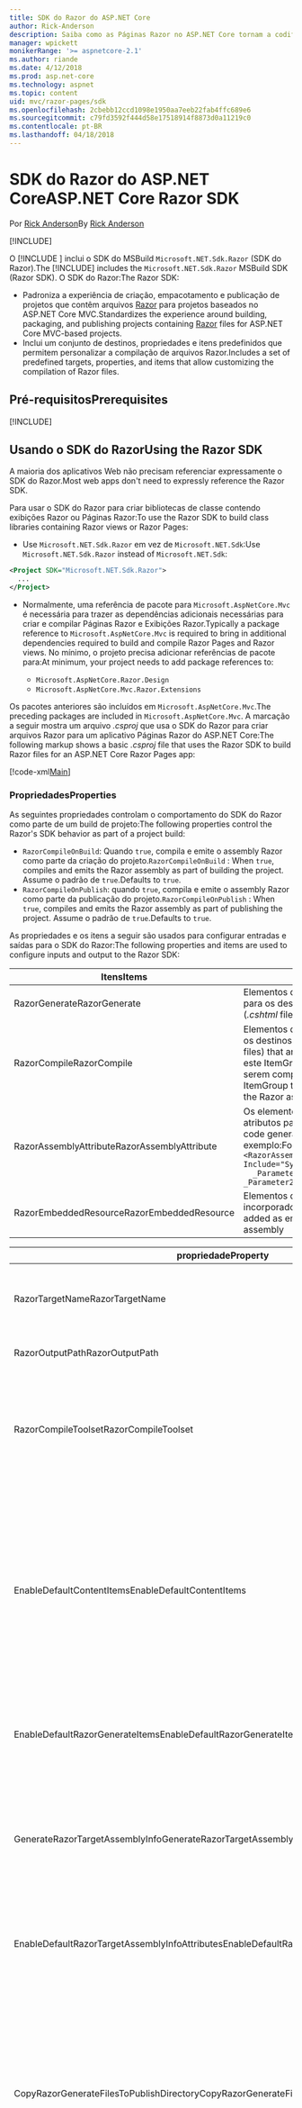 ```yaml
---
title: SDK do Razor do ASP.NET Core
author: Rick-Anderson
description: Saiba como as Páginas Razor no ASP.NET Core tornam a codificação de cenários centrados em página mais fácil e mais produtiva do que com o uso de MVC.
manager: wpickett
monikerRange: '>= aspnetcore-2.1'
ms.author: riande
ms.date: 4/12/2018
ms.prod: asp.net-core
ms.technology: aspnet
ms.topic: content
uid: mvc/razor-pages/sdk
ms.openlocfilehash: 2cbebb12ccd1098e1950aa7eeb22fab4ffc689e6
ms.sourcegitcommit: c79fd3592f444d58e17518914f8873d0a11219c0
ms.contentlocale: pt-BR
ms.lasthandoff: 04/18/2018
---
```

# <a name="aspnet-core-razor-sdk"></a><span data-ttu-id="b4a70-103">SDK do Razor do ASP.NET Core</span><span class="sxs-lookup"><span data-stu-id="b4a70-103">ASP.NET Core Razor SDK</span></span>

<span data-ttu-id="b4a70-104">Por [Rick Anderson](https://twitter.com/RickAndMSFT)</span><span class="sxs-lookup"><span data-stu-id="b4a70-104">By [Rick Anderson](https://twitter.com/RickAndMSFT)</span></span>

[!INCLUDE[](~/includes/2.1.md)]

<span data-ttu-id="b4a70-105">O [!INCLUDE [](~/includes/2.1-SDK.md)] inclui o SDK do MSBuild `Microsoft.NET.Sdk.Razor` (SDK do Razor).</span><span class="sxs-lookup"><span data-stu-id="b4a70-105">The [!INCLUDE[](~/includes/2.1-SDK.md)] includes the `Microsoft.NET.Sdk.Razor` MSBuild SDK (Razor SDK).</span></span> <span data-ttu-id="b4a70-106">O SDK do Razor:</span><span class="sxs-lookup"><span data-stu-id="b4a70-106">The Razor SDK:</span></span>

* <span data-ttu-id="b4a70-107">Padroniza a experiência de criação, empacotamento e publicação de projetos que contêm arquivos [Razor](xref:mvc/views/razor) para projetos baseados no ASP.NET Core MVC.</span><span class="sxs-lookup"><span data-stu-id="b4a70-107">Standardizes the experience around building, packaging, and publishing projects containing [Razor](xref:mvc/views/razor) files for ASP.NET Core MVC-based projects.</span></span>
* <span data-ttu-id="b4a70-108">Inclui um conjunto de destinos, propriedades e itens predefinidos que permitem personalizar a compilação de arquivos Razor.</span><span class="sxs-lookup"><span data-stu-id="b4a70-108">Includes a set of predefined targets, properties, and items that allow customizing the compilation of Razor files.</span></span>

## <a name="prerequisites"></a><span data-ttu-id="b4a70-109">Pré-requisitos</span><span class="sxs-lookup"><span data-stu-id="b4a70-109">Prerequisites</span></span>

[!INCLUDE[](~/includes/2.1-SDK.md)]

## <a name="using-the-razor-sdk"></a><span data-ttu-id="b4a70-110">Usando o SDK do Razor</span><span class="sxs-lookup"><span data-stu-id="b4a70-110">Using the Razor SDK</span></span>

<span data-ttu-id="b4a70-111">A maioria dos aplicativos Web não precisam referenciar expressamente o SDK do Razor.</span><span class="sxs-lookup"><span data-stu-id="b4a70-111">Most web apps don't need to expressly reference the Razor SDK.</span></span> 

<span data-ttu-id="b4a70-112">Para usar o SDK do Razor para criar bibliotecas de classe contendo exibições Razor ou Páginas Razor:</span><span class="sxs-lookup"><span data-stu-id="b4a70-112">To use the Razor SDK to build class libraries containing Razor views or Razor Pages:</span></span>

* <span data-ttu-id="b4a70-113">Use `Microsoft.NET.Sdk.Razor` em vez de `Microsoft.NET.Sdk`:</span><span class="sxs-lookup"><span data-stu-id="b4a70-113">Use `Microsoft.NET.Sdk.Razor` instead of `Microsoft.NET.Sdk`:</span></span>
```xml
<Project SDK="Microsoft.NET.Sdk.Razor">
  ...
</Project>
```

* <span data-ttu-id="b4a70-114">Normalmente, uma referência de pacote para `Microsoft.AspNetCore.Mvc` é necessária para trazer as dependências adicionais necessárias para criar e compilar Páginas Razor e Exibições Razor.</span><span class="sxs-lookup"><span data-stu-id="b4a70-114">Typically a package reference to `Microsoft.AspNetCore.Mvc` is required to bring in additional dependencies required to build and compile Razor Pages and Razor views.</span></span> <span data-ttu-id="b4a70-115">No mínimo, o projeto precisa adicionar referências de pacote para:</span><span class="sxs-lookup"><span data-stu-id="b4a70-115">At minimum, your project needs to add package references to:</span></span>

    * `Microsoft.AspNetCore.Razor.Design` 
    * `Microsoft.AspNetCore.Mvc.Razor.Extensions`
    
 <span data-ttu-id="b4a70-116">Os pacotes anteriores são incluídos em `Microsoft.AspNetCore.Mvc`.</span><span class="sxs-lookup"><span data-stu-id="b4a70-116">The preceding packages are included in `Microsoft.AspNetCore.Mvc`.</span></span> <span data-ttu-id="b4a70-117">A marcação a seguir mostra um arquivo *.csproj* que usa o SDK do Razor para criar arquivos Razor para um aplicativo Páginas Razor do ASP.NET Core:</span><span class="sxs-lookup"><span data-stu-id="b4a70-117">The following markup shows a basic *.csproj* file that uses the Razor SDK to build Razor files for an ASP.NET Core Razor Pages app:</span></span>
    
 [!code-xml[Main](sdk/sample/RazorSDK.csproj)]

### <a name="properties"></a><span data-ttu-id="b4a70-118">Propriedades</span><span class="sxs-lookup"><span data-stu-id="b4a70-118">Properties</span></span>

<span data-ttu-id="b4a70-119">As seguintes propriedades controlam o comportamento do SDK do Razor como parte de um build de projeto:</span><span class="sxs-lookup"><span data-stu-id="b4a70-119">The following properties control the Razor's SDK behavior as part of a project build:</span></span>

* <span data-ttu-id="b4a70-120">`RazorCompileOnBuild`: Quando `true`, compila e emite o assembly Razor como parte da criação do projeto.</span><span class="sxs-lookup"><span data-stu-id="b4a70-120">`RazorCompileOnBuild` : When `true`, compiles and emits the Razor assembly as part of building the project.</span></span> <span data-ttu-id="b4a70-121">Assume o padrão de `true`.</span><span class="sxs-lookup"><span data-stu-id="b4a70-121">Defaults to `true`.</span></span>
* <span data-ttu-id="b4a70-122">`RazorCompileOnPublish`: quando `true`, compila e emite o assembly Razor como parte da publicação do projeto.</span><span class="sxs-lookup"><span data-stu-id="b4a70-122">`RazorCompileOnPublish` : When `true`, compiles and emits the Razor assembly as part of publishing the project.</span></span> <span data-ttu-id="b4a70-123">Assume o padrão de `true`.</span><span class="sxs-lookup"><span data-stu-id="b4a70-123">Defaults to `true`.</span></span>

<span data-ttu-id="b4a70-124">As propriedades e os itens a seguir são usados para configurar entradas e saídas para o SDK do Razor:</span><span class="sxs-lookup"><span data-stu-id="b4a70-124">The following properties and items are used to configure inputs and output to the Razor SDK:</span></span>

| <span data-ttu-id="b4a70-125">Itens</span><span class="sxs-lookup"><span data-stu-id="b4a70-125">Items</span></span>                                         | <span data-ttu-id="b4a70-126">Descrição</span><span class="sxs-lookup"><span data-stu-id="b4a70-126">Description</span></span>                                                                   |
| ------------                                  | -------------                                                                 |
| <span data-ttu-id="b4a70-127">RazorGenerate</span><span class="sxs-lookup"><span data-stu-id="b4a70-127">RazorGenerate</span></span>                                 | <span data-ttu-id="b4a70-128">Elementos de item (arquivos *.cshtml*) que são entradas para os destinos de geração de código.</span><span class="sxs-lookup"><span data-stu-id="b4a70-128">Item elements (*.cshtml* files) that are inputs to code generation targets.</span></span> |
| <span data-ttu-id="b4a70-129">RazorCompile</span><span class="sxs-lookup"><span data-stu-id="b4a70-129">RazorCompile</span></span>                                  | <span data-ttu-id="b4a70-130">Elementos de item (arquivos .cs) que são entradas para os destinos de compilação do Razor.</span><span class="sxs-lookup"><span data-stu-id="b4a70-130">Item elements (.cs files) that are inputs to  Razor compilation targets.</span></span> <span data-ttu-id="b4a70-131">Use este ItemGroup para especificar arquivos adicionais a serem compilados no assembly Razor.</span><span class="sxs-lookup"><span data-stu-id="b4a70-131">Use this ItemGroup to specify additional files to be compiled in to the Razor assembly.</span></span> |
| <span data-ttu-id="b4a70-132">RazorAssemblyAttribute</span><span class="sxs-lookup"><span data-stu-id="b4a70-132">RazorAssemblyAttribute</span></span>                        | <span data-ttu-id="b4a70-133">Os elementos de item usados para a codificação geram atributos para o assembly Razor.</span><span class="sxs-lookup"><span data-stu-id="b4a70-133">Item elements used to code generate attributes for the Razor assembly.</span></span> <span data-ttu-id="b4a70-134">Por exemplo:</span><span class="sxs-lookup"><span data-stu-id="b4a70-134">For example:</span></span>  <br />`<RazorAssemblyAttribute ` <br />  `Include="System.Reflection.AssemblyMetadataAttribute"`<br />`  _Parameter1="BuildSource" _Parameter2="https://docs.asp.net/">` |
| <span data-ttu-id="b4a70-135">RazorEmbeddedResource</span><span class="sxs-lookup"><span data-stu-id="b4a70-135">RazorEmbeddedResource</span></span>                         | <span data-ttu-id="b4a70-136">Elementos de item adicionados como recursos incorporados ao assembly Razor gerado</span><span class="sxs-lookup"><span data-stu-id="b4a70-136">Item elements added as embedded resources to the generated Razor assembly</span></span> |

| <span data-ttu-id="b4a70-137">propriedade</span><span class="sxs-lookup"><span data-stu-id="b4a70-137">Property</span></span>                                      | <span data-ttu-id="b4a70-138">Descrição</span><span class="sxs-lookup"><span data-stu-id="b4a70-138">Description</span></span>                                                                   |
| ------------                                  | -------------                                                                 |
| <span data-ttu-id="b4a70-139">RazorTargetName</span><span class="sxs-lookup"><span data-stu-id="b4a70-139">RazorTargetName</span></span>                               | <span data-ttu-id="b4a70-140">Nome do arquivo (sem extensão) do assembly produzido pelo Razor.</span><span class="sxs-lookup"><span data-stu-id="b4a70-140">File name (without extension) of the assembly produced by Razor.</span></span> | 
| <span data-ttu-id="b4a70-141">RazorOutputPath</span><span class="sxs-lookup"><span data-stu-id="b4a70-141">RazorOutputPath</span></span>                               | <span data-ttu-id="b4a70-142">O diretório de saída do Razor.</span><span class="sxs-lookup"><span data-stu-id="b4a70-142">The Razor output directory.</span></span>                                      |
| <span data-ttu-id="b4a70-143">RazorCompileToolset</span><span class="sxs-lookup"><span data-stu-id="b4a70-143">RazorCompileToolset</span></span>                           | <span data-ttu-id="b4a70-144">Usado para determinar o conjunto de ferramentas usado para criar o assembly do Razor.</span><span class="sxs-lookup"><span data-stu-id="b4a70-144">Used to determine the toolset used to build the Razor assembly.</span></span> <span data-ttu-id="b4a70-145">Os valores válidos são `Implicit` e `PrecompilationTool`.</span><span class="sxs-lookup"><span data-stu-id="b4a70-145">Valid values are `Implicit`, , and `PrecompilationTool`.</span></span> |
| <span data-ttu-id="b4a70-146">EnableDefaultContentItems</span><span class="sxs-lookup"><span data-stu-id="b4a70-146">EnableDefaultContentItems</span></span>                     | <span data-ttu-id="b4a70-147">Quando `true`, inclui a determinados tipos de arquivo, como arquivos *.cshtml*, como conteúdo do projeto.</span><span class="sxs-lookup"><span data-stu-id="b4a70-147">When `true`, includes certain file types, such as *.cshtml* files, as content in the project.</span></span> <span data-ttu-id="b4a70-148">Quando referenciado por meio de Microsoft.NET.Sdk.Web, também inclui todos os arquivos em *wwwroot* e arquivos de configuração.</span><span class="sxs-lookup"><span data-stu-id="b4a70-148">When referenced via Microsoft.NET.Sdk.Web, also includes all files under *wwwroot*, and config files.</span></span>         |
| <span data-ttu-id="b4a70-149">EnableDefaultRazorGenerateItems</span><span class="sxs-lookup"><span data-stu-id="b4a70-149">EnableDefaultRazorGenerateItems</span></span>               | <span data-ttu-id="b4a70-150">Quando `true`, inclui arquivos *.cshtml* de itens de `Content` em itens de `RazorGenerate`.</span><span class="sxs-lookup"><span data-stu-id="b4a70-150">When `true`, includes *.cshtml* files from `Content` items in `RazorGenerate` items.</span></span> |
| <span data-ttu-id="b4a70-151">GenerateRazorTargetAssemblyInfo</span><span class="sxs-lookup"><span data-stu-id="b4a70-151">GenerateRazorTargetAssemblyInfo</span></span>               | <span data-ttu-id="b4a70-152">Quando `true`, gera um arquivo *.cs* que contém atributos especificados pelo `RazorAssemblyAttribute` e os inclui na saída da compilação.</span><span class="sxs-lookup"><span data-stu-id="b4a70-152">When `true`, generates a *.cs* file containing attributes specified by `RazorAssemblyAttribute` and includes it in the compile output.</span></span> |
| <span data-ttu-id="b4a70-153">EnableDefaultRazorTargetAssemblyInfoAttributes</span><span class="sxs-lookup"><span data-stu-id="b4a70-153">EnableDefaultRazorTargetAssemblyInfoAttributes</span></span> | <span data-ttu-id="b4a70-154">Quando `true`, adiciona um conjunto padrão de atributos de assembly em `RazorAssemblyAttribute`.</span><span class="sxs-lookup"><span data-stu-id="b4a70-154">When `true`, adds a default set of assembly attributes to `RazorAssemblyAttribute`.</span></span> |
| <span data-ttu-id="b4a70-155">CopyRazorGenerateFilesToPublishDirectory</span><span class="sxs-lookup"><span data-stu-id="b4a70-155">CopyRazorGenerateFilesToPublishDirectory</span></span>       | <span data-ttu-id="b4a70-156">Quando `true`, copia arquivos de itens de RazorGenerate (*.cshtml*) no diretório de publicação.</span><span class="sxs-lookup"><span data-stu-id="b4a70-156">When `true`, copies RazorGenerate items (*.cshtml*) files to the publish directory.</span></span> <span data-ttu-id="b4a70-157">Normalmente, os arquivos Razor não são necessários para um aplicativo publicado quando eles participam da compilação no tempo de build ou no tempo de publicação.</span><span class="sxs-lookup"><span data-stu-id="b4a70-157">Typically Razor files are not needed for a published application if they participate in compilation at build-time or publish-time.</span></span> <span data-ttu-id="b4a70-158">Assume o padrão de `false`.</span><span class="sxs-lookup"><span data-stu-id="b4a70-158">Defaults to `false`.</span></span> |
| <span data-ttu-id="b4a70-159">CopyRefAssembliesToPublishDirectory</span><span class="sxs-lookup"><span data-stu-id="b4a70-159">CopyRefAssembliesToPublishDirectory</span></span>            | <span data-ttu-id="b4a70-160">Quando `true`, copia os itens do assembly de referência no diretório de publicação.</span><span class="sxs-lookup"><span data-stu-id="b4a70-160">When `true`, copy reference assembly items to the publish directory.</span></span> <span data-ttu-id="b4a70-161">Normalmente os assemblies de referência não são necessários para um aplicativo publicado quando a compilação do Razor ocorre no tempo de build ou no tempo de publicação.</span><span class="sxs-lookup"><span data-stu-id="b4a70-161">Typically reference assemblies are not needed for a published application if Razor compilation occurs at build-time or publish-time.</span></span> <span data-ttu-id="b4a70-162">Definido como `true`, por exemplo, se o aplicativo publicado requer a compilação no tempo de execução, ele modifica os arquivos cshtml no tempo de execução ou usa exibições inseridas.</span><span class="sxs-lookup"><span data-stu-id="b4a70-162">Set to `true`, if your published application requires runtime compilation, for example, modifies cshtml files at runtime, or uses embedded views.</span></span> <span data-ttu-id="b4a70-163">Assume o padrão de `false`.</span><span class="sxs-lookup"><span data-stu-id="b4a70-163">Defaults to `false`.</span></span> |
| <span data-ttu-id="b4a70-164">IncludeRazorContentInPack</span><span class="sxs-lookup"><span data-stu-id="b4a70-164">IncludeRazorContentInPack</span></span>                      | <span data-ttu-id="b4a70-165">Quando `true`, todos os itens de conteúdo do Razor (arquivos *.cshtml*) serão marcados para inclusão no pacote do NuGet gerado.</span><span class="sxs-lookup"><span data-stu-id="b4a70-165">When `true`, all Razor content items (*.cshtml* files) will be marked for inclusion in the generated NuGet package.</span></span> <span data-ttu-id="b4a70-166">Assume o padrão de `false`.</span><span class="sxs-lookup"><span data-stu-id="b4a70-166">Defaults to `false`.</span></span> |
| <span data-ttu-id="b4a70-167">EmbedRazorGenerateSources</span><span class="sxs-lookup"><span data-stu-id="b4a70-167">EmbedRazorGenerateSources</span></span> | <span data-ttu-id="b4a70-168">Quando `true`, adiciona itens de RazorGenerate (*.cshtml*) como arquivos incorporados ao assembly Razor gerado.</span><span class="sxs-lookup"><span data-stu-id="b4a70-168">When `true`, adds RazorGenerate (*.cshtml*) items as embedded files to the generated Razor assembly.</span></span> <span data-ttu-id="b4a70-169">Assume o padrão de `false`.</span><span class="sxs-lookup"><span data-stu-id="b4a70-169">Defaults to `false`.</span></span> |
| <span data-ttu-id="b4a70-170">UseRazorBuildServer</span><span class="sxs-lookup"><span data-stu-id="b4a70-170">UseRazorBuildServer</span></span>                           | <span data-ttu-id="b4a70-171">Quando `true`, usa um processo de servidor de build persistente para descarregar o trabalho de geração de código.</span><span class="sxs-lookup"><span data-stu-id="b4a70-171">When `true`, uses a persistent build server process to offload code generation work.</span></span> <span data-ttu-id="b4a70-172">Seu valor padrão é `UseSharedCompilation`.</span><span class="sxs-lookup"><span data-stu-id="b4a70-172">Defaults to the value of `UseSharedCompilation`.</span></span> |

### <a name="targets"></a><span data-ttu-id="b4a70-173">Destinos</span><span class="sxs-lookup"><span data-stu-id="b4a70-173">Targets</span></span>
<span data-ttu-id="b4a70-174">O SDK do Razor define dois destinos primários:</span><span class="sxs-lookup"><span data-stu-id="b4a70-174">The Razor SDK defines two primary targets:</span></span>

* <span data-ttu-id="b4a70-175">`RazorGenerate` – o código gera arquivos *.cs* dos elementos de item de RazorGenerate.</span><span class="sxs-lookup"><span data-stu-id="b4a70-175">`RazorGenerate` - Code generates *.cs* files from RazorGenerate item elements.</span></span> <span data-ttu-id="b4a70-176">Use a propriedade `RazorGenerateDependsOn` para especificar destinos adicionais que podem ser executados antes ou depois desse destino.</span><span class="sxs-lookup"><span data-stu-id="b4a70-176">Use `RazorGenerateDependsOn` property to specify additional targets that can run before or after this target.</span></span>
* <span data-ttu-id="b4a70-177">`RazorCompile` – compila arquivos *.cs* gerados em um assembly Razor.</span><span class="sxs-lookup"><span data-stu-id="b4a70-177">`RazorCompile` - Compiles generated *.cs* files in to a Razor assembly.</span></span> <span data-ttu-id="b4a70-178">Use `RazorCompileDependsOn` para especificar destinos adicionais que podem ser executados antes ou depois desse destino.</span><span class="sxs-lookup"><span data-stu-id="b4a70-178">Use `RazorCompileDependsOn` to specify additional targets that can run before or after this target.</span></span>